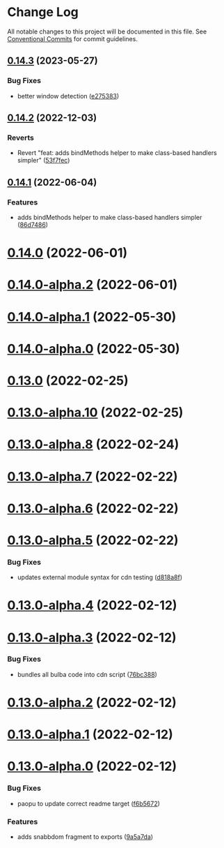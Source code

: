 # Change Log

All notable changes to this project will be documented in this file.
See [Conventional Commits](https://conventionalcommits.org) for commit guidelines.

## [0.14.3](https://github.com/geotrev/bulba/compare/v0.14.2...v0.14.3) (2023-05-27)

### Bug Fixes

- better window detection ([e275383](https://github.com/geotrev/bulba/commit/e275383765852080ecbd61814a35cec356d5e8f7))

## [0.14.2](https://github.com/geotrev/bulba/compare/v0.14.1...v0.14.2) (2022-12-03)

### Reverts

- Revert "feat: adds bindMethods helper to make class-based handlers simpler" ([53f7fec](https://github.com/geotrev/bulba/commit/53f7fec5ea4ed382871aad900e6623a5f7377a3c))

## [0.14.1](https://github.com/geotrev/bulba/compare/v0.14.0...v0.14.1) (2022-06-04)

### Features

- adds bindMethods helper to make class-based handlers simpler ([86d7486](https://github.com/geotrev/bulba/commit/86d7486d282b9c650f2f6f674793777d1a1f157e))

# [0.14.0](https://github.com/geotrev/bulba/compare/v0.14.0-alpha.2...v0.14.0) (2022-06-01)

# [0.14.0-alpha.2](https://github.com/geotrev/bulba/compare/v0.14.0-alpha.1...v0.14.0-alpha.2) (2022-06-01)

# [0.14.0-alpha.1](https://github.com/geotrev/bulba/compare/v0.14.0-alpha.0...v0.14.0-alpha.1) (2022-05-30)

# [0.14.0-alpha.0](https://github.com/geotrev/bulba/compare/v0.13.0...v0.14.0-alpha.0) (2022-05-30)

# [0.13.0](https://github.com/geotrev/bulba/compare/v0.13.0-alpha.10...v0.13.0) (2022-02-25)

# [0.13.0-alpha.10](https://github.com/geotrev/bulba/compare/v0.13.0-alpha.8...v0.13.0-alpha.10) (2022-02-25)

# [0.13.0-alpha.8](https://github.com/geotrev/bulba/compare/0.13.0-alpha.7...v0.13.0-alpha.8) (2022-02-24)

# [0.13.0-alpha.7](https://github.com/geotrev/bulba/compare/0.13.0-alpha.6...0.13.0-alpha.7) (2022-02-22)

# [0.13.0-alpha.6](https://github.com/geotrev/bulba/compare/0.13.0-alpha.5...0.13.0-alpha.6) (2022-02-22)

# [0.13.0-alpha.5](https://github.com/geotrev/bulba/compare/0.13.0-alpha.4...0.13.0-alpha.5) (2022-02-22)

### Bug Fixes

- updates external module syntax for cdn testing ([d818a8f](https://github.com/geotrev/bulba/commit/d818a8f5993e4b02b7229c3655d516bb8f5a0d52))

# [0.13.0-alpha.4](https://github.com/geotrev/bulba/compare/0.13.0-alpha.3...0.13.0-alpha.4) (2022-02-12)

# [0.13.0-alpha.3](https://github.com/geotrev/bulba/compare/0.13.0-alpha.2...0.13.0-alpha.3) (2022-02-12)

### Bug Fixes

- bundles all bulba code into cdn script ([76bc388](https://github.com/geotrev/bulba/commit/76bc388b4e7fa776ea3c42e71fccbdee4e15a84e))

# [0.13.0-alpha.2](https://github.com/geotrev/bulba/compare/0.13.0-alpha.1...0.13.0-alpha.2) (2022-02-12)

# [0.13.0-alpha.1](https://github.com/geotrev/bulba/compare/0.13.0-alpha.0...0.13.0-alpha.1) (2022-02-12)

# [0.13.0-alpha.0](https://github.com/geotrev/bulba/compare/0.13.0-rc.0...0.13.0-alpha.0) (2022-02-12)

### Bug Fixes

- paopu to update correct readme target ([f6b5672](https://github.com/geotrev/bulba/commit/f6b5672041c3cd140a6554b527a189211e3fbc17))

### Features

- adds snabbdom fragment to exports ([9a5a7da](https://github.com/geotrev/bulba/commit/9a5a7da381c76854ea8f1cf121a80b1b01145117))
